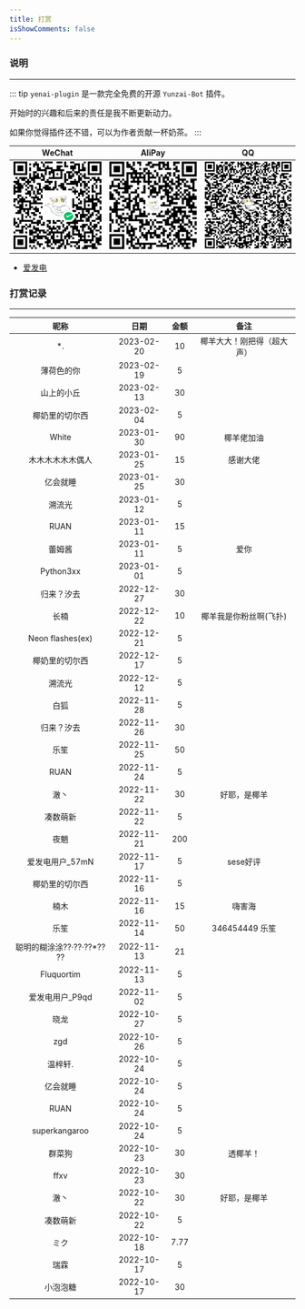 ```yaml
---
title: 打赏
isShowComments: false
---
```


### 说明

<hr />

::: tip
`yenai-plugin` 是一款完全免费的开源 `Yunzai-Bot` 插件。

开始时的兴趣和后来的责任是我不断更新动力。

如果你觉得插件还不错，可以为作者贡献一杯奶茶。
:::

| WeChat                                                               | AliPay                                                               | QQ                                                               |
| -------------------------------------------------------------------- | -------------------------------------------------------------------- | ---------------------------------------------------------------- |
| <img style="width: 160px" src="/sponsor-qrcode/qrcode-wechat.png" /> | <img style="width: 160px" src="/sponsor-qrcode/qrcode-alipay.png" /> | <img style="width: 160px" src="/sponsor-qrcode/qrcode-qq.png" /> |

- [爱发电](https://afdian.net/a/yeyang52)
### 打赏记录

<hr/>

|            昵称            |    日期    | 金额  |          备注          |
| :------------------------: | :--------: | :---: | :--------------------: |
|            *.              | 2023-02-20 |   10   |椰羊大大！刚把得（超大声）|
|         薄荷色的你         | 2023-02-19 |   5   |                        |
|         山上的小丘         | 2023-02-13 |  30   |                        |
|       椰奶里的切尔西       | 2023-02-04 |   5   |                        |
|           White            | 2023-01-30 |  90   |       椰羊佬加油       |
|      木木木木木木偶人      | 2023-01-25 |  15   |        感谢大佬        |
|          亿会就睡          | 2023-01-25 |  30   |                        |
|           溯流光           | 2023-01-12 |   5   |                        |
|            RUAN            | 2023-01-11 |  15   |                        |
|           蕾姆酱           | 2023-01-11 |   5   |          爱你          |
|         Python3xx          | 2023-01-01 |   5   |                        |
|         归来？汐去         | 2022-12-27 |  30   |                        |
|            长楠            | 2022-12-22 |  10   | 椰羊我是你粉丝啊(飞扑) |
|      Neon flashes(ex)      | 2022-12-21 |   5   |                        |
|       椰奶里的切尔西       | 2022-12-17 |   5   |                        |
|           溯流光           | 2022-12-12 |   5   |                        |
|            白狐            | 2022-11-28 |   5   |                        |
|         归来？汐去         | 2022-11-26 |  30   |                        |
|            乐笙            | 2022-11-25 |  50   |                        |
|            RUAN            | 2022-11-24 |   5   |                        |
|            澈丶            | 2022-11-22 |  30   |      好耶，是椰羊      |
|          凑数萌新          | 2022-11-22 |   5   |                        |
|            夜魈            | 2022-11-21 |  200  |                        |
|      爱发电用户_57mN       | 2022-11-17 |   5   |        sese好评        |
|       椰奶里的切尔西       | 2022-11-16 |   5   |                        |
|            楠木            | 2022-11-16 |  15   |         嗨害海         |
|            乐笙            | 2022-11-14 |  50   |     346454449 乐笙     |
| 聪明的糊涂涂??·??·??*?? ?? | 2022-11-13 |  21   |                        |
|         Fluquortim         | 2022-11-13 |   5   |                        |
|      爱发电用户_P9qd       | 2022-11-02 |   5   |                        |
|            晓龙            | 2022-10-27 |   5   |                        |
|            zgd             | 2022-10-26 |   5   |                        |
|          温梓轩.           | 2022-10-24 |   5   |                        |
|          亿会就睡          | 2022-10-24 |   5   |                        |
|            RUAN            | 2022-10-24 |   5   |                        |
|       superkangaroo        | 2022-10-24 |   5   |                        |
|           群菜狗           | 2022-10-23 |  30   |        透椰羊！        |
|            ffxv            | 2022-10-23 |  30   |                        |
|            澈丶            | 2022-10-22 |  30   |      好耶，是椰羊      |
|          凑数萌新          | 2022-10-22 |   5   |                        |
|            ミク            | 2022-10-18 | 7.77  |                        |
|            瑞霖            | 2022-10-17 |   5   |                        |
|          小泡泡糖          | 2022-10-17 |  30   |                        |



